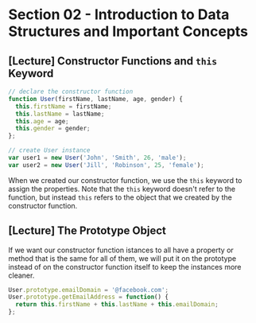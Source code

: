 # Section 02 - Introduction to Data Structures and Important Concepts

## [Lecture] Constructor Functions and `this` Keyword

```javascript
// declare the constructor function
function User(firstName, lastName, age, gender) {
  this.firstName = firstName;
  this.lastName = lastName;
  this.age = age;
  this.gender = gender;
};

// create User instance
var user1 = new User('John', 'Smith', 26, 'male');
var user2 = new User('Jill', 'Robinson', 25, 'female');
```

When we created our constructor function, we use the `this` keyword to assign the properties. Note that the `this` keyword doesn't refer to the function, but instead `this` refers to the object that we created by the constructor function.

## [Lecture] The Prototype Object

If we want our constructor function istances to all have a property or method that is the same for all of them, we will put it on the prototype instead of on the constructor function itself to keep the instances more cleaner.

```javascript
User.prototype.emailDomain = '@facebook.com';
User.prototype.getEmailAddress = function() {
  return this.firstName + this.lastName + this.emailDomain;
};
```